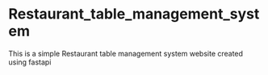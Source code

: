 # Restaurant_table_management_system
This is a simple Restaurant table management system website created using fastapi


